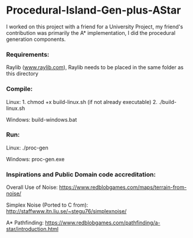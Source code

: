 # Procedural-Island-Gen-plus-AStar
I worked on this project with a friend for a University Project, my friend's contribution was primarily the A* implementation, I did the procedural generation components.

### Requirements:

Raylib (www.raylib.com),
Raylib needs to be placed in the same folder as this directory

### Compile: 

Linux: 1. chmod +x build-linux.sh (if not already executable) 2. ./build-linux.sh

Windows: build-windows.bat

### Run: 

Linux: ./proc-gen

Windows: proc-gen.exe


### Inspirations and Public Domain code accreditation:

Overall Use of Noise: https://www.redblobgames.com/maps/terrain-from-noise/

Simplex Noise (Ported to C from): http://staffwww.itn.liu.se/~stegu76/simplexnoise/

A* Pathfinding: https://www.redblobgames.com/pathfinding/a-star/introduction.html
